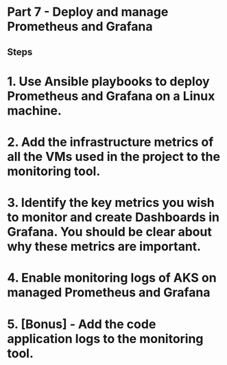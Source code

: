 # Part 7 - Deploy and manage Prometheus and Grafana 

## Steps

# 1. Use Ansible playbooks to deploy Prometheus and Grafana on a Linux machine.


# 2. Add the infrastructure metrics of all the VMs used in the project to the monitoring tool. 


# 3. Identify the key metrics you wish to monitor and create Dashboards in Grafana. You should be clear about why these metrics are important. 


# 4. Enable monitoring logs of AKS on managed Prometheus and Grafana 


# 5. [Bonus] - Add the code application logs to the monitoring tool.
